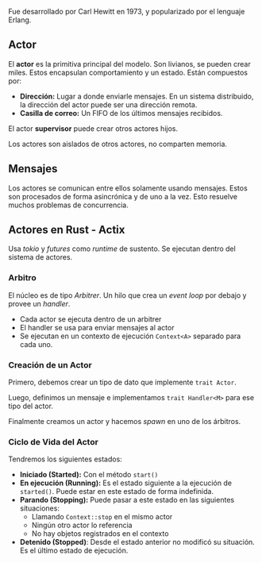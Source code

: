 Fue desarrollado por Carl Hewitt en 1973, y popularizado por el lenguaje Erlang.

## Actor

El **actor** es la primitiva principal del modelo. Son livianos, se pueden crear miles. Estos encapsulan comportamiento y un estado. Están compuestos por:

- **Dirección:** Lugar a donde enviarle mensajes. En un sistema distribuido, la dirección del actor puede ser una dirección remota.
- **Casilla de correo:** Un FIFO de los últimos mensajes recibidos.

El actor **supervisor** puede crear otros actores hijos.

Los actores son aislados de otros actores, no comparten memoria.

## Mensajes

Los actores se comunican entre ellos solamente usando mensajes. Estos son procesados de forma asincrónica y de uno a la vez. Esto resuelve muchos problemas de concurrencia.

## Actores en Rust - Actix

Usa *tokio* y *futures* como *runtime* de sustento. Se ejecutan dentro del sistema de actores.

### Arbitro

El núcleo es de tipo *Arbitrer*. Un hilo que crea un *event loop* por debajo y provee un *handler*.

- Cada actor se ejecuta dentro de un arbitrer
- El handler se usa para enviar mensajes al actor
- Se ejecutan en un contexto de ejecución `Context<A>` separado para cada uno.

### Creación de un Actor

Primero, debemos crear un tipo de dato que implemente `trait Actor`.

Luego, definimos un mensaje e implementamos `trait Handler<M>` para ese tipo del actor.

Finalmente creamos un actor y hacemos *spawn* en uno de los árbitros.

### Ciclo de Vida del Actor

Tendremos los siguientes estados:

- **Iniciado (Started):** Con el método `start()`
- **En ejecución (Running):** Es el estado siguiente a la ejecución de `started()`. Puede estar en este estado de forma indefinida.
- **Parando (Stopping):** Puede pasar a este estado en las siguientes situaciones:
	- Llamando `Context::stop` en el mismo actor
	- Ningún otro actor lo referencia
	- No hay objetos registrados en el contexto
- **Detenido (Stopped)**: Desde el estado anterior no modificó su situación. Es el último estado de ejecución.
